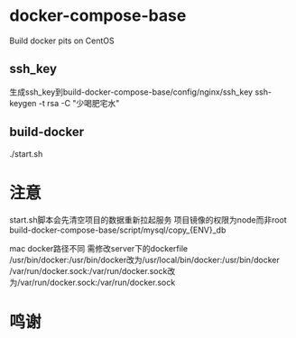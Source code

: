 # docker-compose-base
Build docker pits on CentOS


## ssh_key
生成ssh_key到build-docker-compose-base/config/nginx/ssh_key
ssh-keygen -t rsa -C "少喝肥宅水"
## build-docker
./start.sh

# 注意
start.sh脚本会先清空项目的数据重新拉起服务
项目镜像的权限为node而非root
build-docker-compose-base/script/mysql/copy_{ENV}_db

mac docker路径不同 需修改server下的dockerfile
/usr/bin/docker:/usr/bin/docker改为/usr/local/bin/docker:/usr/bin/docker
/var/run/docker.sock:/var/run/docker.sock改为/var/run/docker.sock:/var/run/docker.sock
# 鸣谢
